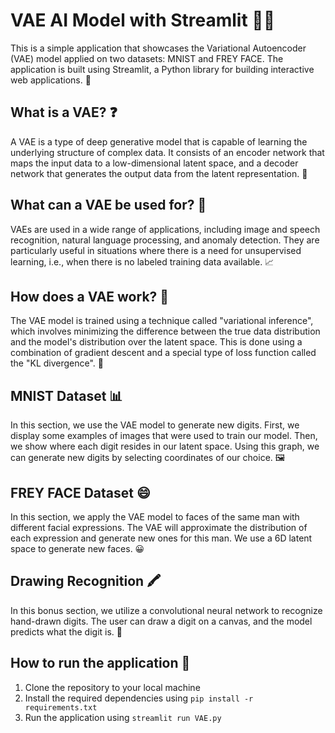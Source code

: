 # VAE AI Model with Streamlit 🤖🎨

This is a simple application that showcases the Variational Autoencoder (VAE) model applied on two datasets: MNIST and FREY FACE. The application is built using Streamlit, a Python library for building interactive web applications. 🚀

## What is a VAE? ❓

A VAE is a type of deep generative model that is capable of learning the underlying structure of complex data. It consists of an encoder network that maps the input data to a low-dimensional latent space, and a decoder network that generates the output data from the latent representation. 🧠

## What can a VAE be used for? 🤔

VAEs are used in a wide range of applications, including image and speech recognition, natural language processing, and anomaly detection. They are particularly useful in situations where there is a need for unsupervised learning, i.e., when there is no labeled training data available. 📈

## How does a VAE work? 🤖

The VAE model is trained using a technique called "variational inference", which involves minimizing the difference between the true data distribution and the model's distribution over the latent space. This is done using a combination of gradient descent and a special type of loss function called the "KL divergence". 🧪

## MNIST Dataset 📊

In this section, we use the VAE model to generate new digits. First, we display some examples of images that were used to train our model. Then, we show where each digit resides in our latent space. Using this graph, we can generate new digits by selecting coordinates of our choice. 🖼️

## FREY FACE Dataset 😄

In this section, we apply the VAE model to faces of the same man with different facial expressions. The VAE will approximate the distribution of each expression and generate new ones for this man. We use a 6D latent space to generate new faces. 😀

## Drawing Recognition 🖍️

In this bonus section, we utilize a convolutional neural network to recognize hand-drawn digits. The user can draw a digit on a canvas, and the model predicts what the digit is. 🎨

## How to run the application 🚀

1. Clone the repository to your local machine
2. Install the required dependencies using `pip install -r requirements.txt`
3. Run the application using `streamlit run VAE.py`
